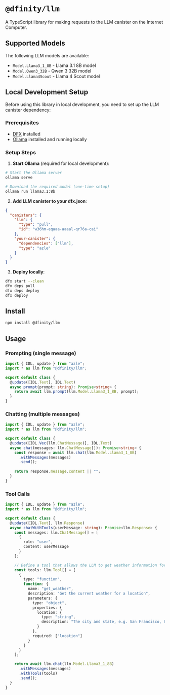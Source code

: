 # `@dfinity/llm`

A TypeScript library for making requests to the LLM canister on the Internet Computer.

## Supported Models

The following LLM models are available:

- `Model.Llama3_1_8B` - Llama 3.1 8B model
- `Model.Qwen3_32B` - Qwen 3 32B model
- `Model.Llama4Scout` - Llama 4 Scout model

## Local Development Setup

Before using this library in local development, you need to set up the LLM canister dependency:

### Prerequisites
- [DFX](https://internetcomputer.org/docs/building-apps/getting-started/install) installed
- [Ollama](https://ollama.com/) installed and running locally

### Setup Steps

1. **Start Ollama** (required for local development):
```bash
# Start the Ollama server
ollama serve

# Download the required model (one-time setup)
ollama run llama3.1:8b
```

2. **Add LLM canister to your dfx.json**:
```json
{
  "canisters": {
    "llm": {
      "type": "pull",
      "id": "w36hm-eqaaa-aaaal-qr76a-cai"
    },
    "your-canister": {
      "dependencies": ["llm"],
      "type": "azle"
    }
  }
}
```

3. **Deploy locally**:
```bash
dfx start --clean
dfx deps pull
dfx deps deploy
dfx deploy
```


## Install

```bash
npm install @dfinity/llm
```

## Usage

### Prompting (single message)

```typescript
import { IDL, update } from "azle";
import * as llm from "@dfinity/llm";

export default class {
  @update([IDL.Text], IDL.Text)
  async prompt(prompt: string): Promise<string> {
    return await llm.prompt(llm.Model.Llama3_1_8B, prompt);
  }
}
```

### Chatting (multiple messages)

```typescript
import { IDL, update } from "azle";
import * as llm from "@dfinity/llm";

export default class {
  @update([IDL.Vec(llm.ChatMessage)], IDL.Text)
  async chat(messages: llm.ChatMessage[]): Promise<string> {
    const response = await llm.chat(llm.Model.Llama3_1_8B)
      .withMessages(messages)
      .send();
    
    return response.message.content || "";
  }
}
```

### Tool Calls

```typescript
import { IDL, update } from "azle";
import * as llm from "@dfinity/llm";

export default class {
  @update([IDL.Text], llm.Response)
  async chatWithTools(userMessage: string): Promise<llm.Response> {
    const messages: llm.ChatMessage[] = [
      {
        role: "user",
        content: userMessage
      }
    ];

    // Define a tool that allows the LLM to get weather information for a location
    const tools: llm.Tool[] = [
      {
        type: "function",
        function: {
          name: "get_weather",
          description: "Get the current weather for a location",
          parameters: {
            type: "object",
            properties: {
              location: {
                type: "string",
                description: "The city and state, e.g. San Francisco, CA"
              }
            },
            required: ["location"]
          }
        }
      }
    ];

    return await llm.chat(llm.Model.Llama3_1_8B)
      .withMessages(messages)
      .withTools(tools)
      .send();
  }
}
```
